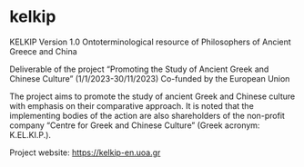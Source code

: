 # kelkip
KELKIP Version 1.0 Ontoterminological resource of Philosophers of Ancient Greece and China
 
Deliverable of the project “Promoting the Study of Ancient Greek and Chinese Culture” (1/1/2023-30/11/2023)
Co-funded by the European Union

The project aims to promote the study of ancient Greek and Chinese culture with emphasis on their comparative approach. It is noted that the implementing bodies of the action are also shareholders of the non-profit company “Centre for Greek and Chinese Culture” (Greek acronym: K.EL.KI.P.).

Project website: https://kelkip-en.uoa.gr
